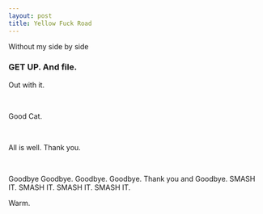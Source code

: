 ```yaml
---
layout: post
title: Yellow Fuck Road
---
```


Without my side by side

### GET UP. And file.

Out with it.

<br>

Good Cat.

<br>

All is well. Thank you.

<br>

Goodbye Goodbye. Goodbye. Goodbye. Thank you and Goodbye.
SMASH IT. SMASH IT. SMASH IT. SMASH IT.


Warm.
